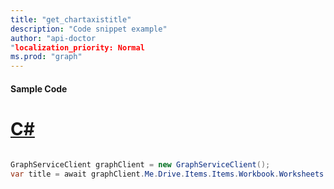 ```yaml
---
title: "get_chartaxistitle"
description: "Code snippet example" 
author: "api-doctor
"localization_priority: Normal
ms.prod: "graph"
--- 
```

#### Sample Code
# [C#](#tab/Csharp)

```C#

GraphServiceClient graphClient = new GraphServiceClient();
var title = await graphClient.Me.Drive.Items.Items.Workbook.Worksheets.Worksheets.Charts.Charts.Axes.ValueAxis.Title.Request().GetAsync();

```